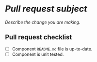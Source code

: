 # *Pull request subject*

*Describe the change you are making.*

## Pull request checklist

* [ ] Component `README.md` file is up-to-date.
* [ ] Component is unit tested.

